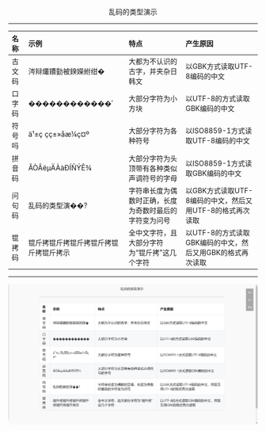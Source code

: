 <center>乱码的类型演示</center>

----

| 名称 | 示例 | 特点 | 产生原因 |
| :---- | :---- | :---- | :-------- |
| 古文码 | 涔辩爜鐨勭被鍨嬫紨绀� | 大都为不认识的古字，并夹杂日韩文 | 以GBK方式读取UTF-8编码的中文 |
| 口字码 | ������������ʾ | 大部分字符为小方块 | 以UTF-8的方式读取GBK编码的中文 |
| 符号吗 | ä¹±ç çç±»åæ¼ç¤º | 大部分字符为各种符号 | 以ISO8859-1方式读取UTF-8编码的中文 |
| 拼音码 | ÂÒÂëµÄÀàÐÍÑÝÊ¾ | 大部分字符为头顶带有各种类似声调符号的字母 | 以ISO8859-1方式读取GBK编码的中文 |
| 问句码 | 乱码的类型演��? | 字符串长度为偶数时正确，长度为奇数时最后的字符变为问号 | 以GBK方式读取UTF-8编码的中文，然后又用UTF-8的格式再次读取 |
| 锟拷码 | 锟斤拷锟斤拷锟斤拷锟斤拷锟斤拷锟斤拷示 | 全中文字符，且大部分字符为“锟斤拷”这几个字符 | 以UTF-8的方式读取GBK编码的中文，然后又用GBK的格式再次读取 |

----

![](https://github.com/Keanu-42/Keanu-42.github.io/blob/v1.0.8/%E6%97%A5%E5%B8%B8%E7%90%90%E4%BA%8B/%E6%89%B9%E6%B3%A8%202021-03-28%20221110.jpg)
